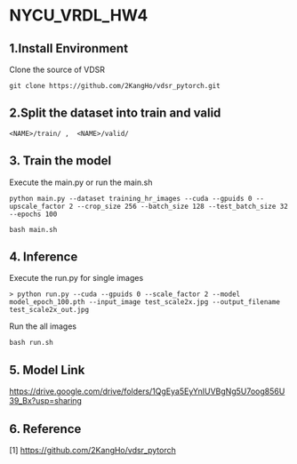
# NYCU_VRDL_HW4
## 1.Install Environment
Clone the source of VDSR
```
git clone https://github.com/2KangHo/vdsr_pytorch.git
```
## 2.Split the dataset into train and valid
    <NAME>/train/ ,  <NAME>/valid/
    
## 3. Train the model
Execute the main.py or run the main.sh
    
```
python main.py --dataset training_hr_images --cuda --gpuids 0 --upscale_factor 2 --crop_size 256 --batch_size 128 --test_batch_size 32 --epochs 100
```
    
```
bash main.sh
```

## 4. Inference
Execute the run.py for single images
```
> python run.py --cuda --gpuids 0 --scale_factor 2 --model model_epoch_100.pth --input_image test_scale2x.jpg --output_filename test_scale2x_out.jpg
```
Run the all images
```
bash run.sh
```

## 5. Model Link
https://drive.google.com/drive/folders/1QgEya5EyYnIUVBgNg5U7oog856U39_Bx?usp=sharing

## 6. Reference
[1] https://github.com/2KangHo/vdsr_pytorch

